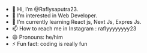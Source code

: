 - 👋 Hi, I’m @Raflysaputra23.
- 👀 I’m interested in Web Developer.
- 🌱 I’m currently learning React js, Next Js, Expres Js.
- 📫 How to reach me in Instagram : raflyyyyyyyy23
- 😄 Pronouns: he/him
- ⚡ Fun fact: coding is really fun

<!---
Hallo, everyone. 
I'M M.Rafly Saputra, I'M currently studying at the University of Lampung, and i specialize as a fullstack web developer.
--->
